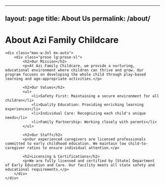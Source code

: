<!-- pages/about.md -->
---
layout: page
title: About Us
permalink: /about/
---

<div class="container mx-auto px-4 py-8">
    <h1 class="text-4xl font-bold mb-8 text-center">About Azi Family Childcare</h1>
    
    <div class="max-w-3xl mx-auto">
        <div class="prose lg:prose-xl">
            <h2>Our Mission</h2>
            <p>At Azi Family Childcare, we provide a nurturing, educational environment where children can thrive and grow. Our program focuses on developing the whole child through play-based learning and age-appropriate activities.</p>

            <h2>Our Values</h2>
            <ul>
                <li>Safety First: Maintaining a secure environment for all children</li>
                <li>Quality Education: Providing enriching learning experiences</li>
                <li>Individual Care: Recognizing each child's unique needs</li>
                <li>Family Partnership: Working closely with parents</li>
            </ul>

            <h2>Our Staff</h2>
            <p>Our experienced caregivers are licensed professionals committed to early childhood education. We maintain low child-to-caregiver ratios to ensure individual attention.</p>

            <h2>Licensing & Certifications</h2>
            <p>We are fully licensed and certified by [State] Department of Early Education and Care. Our facility meets all state safety and educational requirements.</p>
        </div>
    </div>
</div>